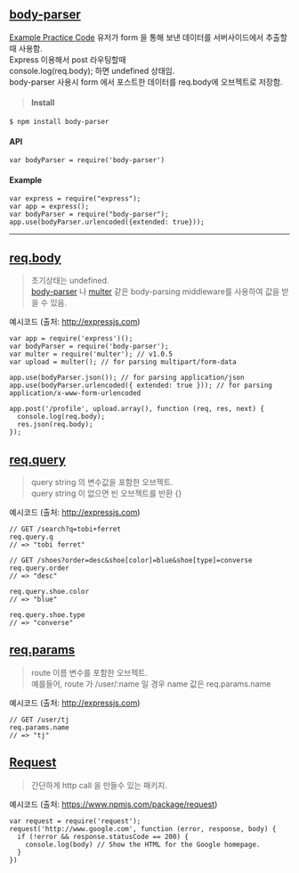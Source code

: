 ## [body-parser](https://www.npmjs.com/package/body-parser)
[Example Practice Code](https://github.com/reoim/TIL/tree/master/WebDevBootcamp/PostRequestDemo)
유저가 form 을 통해 보낸 데이터를 서버사이드에서 추출할때 사용함.<br>
Express 이용해서 post 라우팅할때<br>
console.log(req.body); 하면 undefined 상태임.<br>
body-parser 사용시 form 에서 포스트한 데이터를 req.body에 오브젝트로 저장함.<br>
> #### Install
```
$ npm install body-parser
```
#### API
```
var bodyParser = require('body-parser')
```
#### Example
```
var express = require("express");
var app = express();
var bodyParser = require("body-parser");
app.use(bodyParser.urlencoded({extended: true}));
```
>


----

## [req.body](http://expressjs.com/en/4x/api.html#req.body)
> 초기상태는 undefined.<br>
[body-parser](https://www.npmjs.com/package/body-parser) 나 [multer](https://www.npmjs.com/package/multer) 같은 body-parsing middleware를 사용하여 값을 받을 수 있음. <br>

예시코드 (출처: http://expressjs.com)
```
var app = require('express')();
var bodyParser = require('body-parser');
var multer = require('multer'); // v1.0.5
var upload = multer(); // for parsing multipart/form-data

app.use(bodyParser.json()); // for parsing application/json
app.use(bodyParser.urlencoded({ extended: true })); // for parsing application/x-www-form-urlencoded

app.post('/profile', upload.array(), function (req, res, next) {
  console.log(req.body);
  res.json(req.body);
});
```



## [req.query](http://expressjs.com/en/4x/api.html#req.query)
> query string 의 변수값을 포함한 오브젝트.<br>
query string 이 없으면 빈 오브젝트를 반환 {}

예시코드 (출처: http://expressjs.com)
```
// GET /search?q=tobi+ferret
req.query.q
// => "tobi ferret"

// GET /shoes?order=desc&shoe[color]=blue&shoe[type]=converse
req.query.order
// => "desc"

req.query.shoe.color
// => "blue"

req.query.shoe.type
// => "converse"
```

## [req.params](http://expressjs.com/en/4x/api.html#req.params)
> route 이름 변수를 포함한 오브젝트.<br>
예를들어, route 가 /user/:name 일 경우 name 값은 req.params.name

예시코드 (출처: http://expressjs.com)
```
// GET /user/tj
req.params.name
// => "tj"
```

## [Request](https://www.npmjs.com/package/request)
> 간단하게 http call 을 만들수 있는 패키지.

예시코드 (출처: https://www.npmjs.com/package/request)
```
var request = require('request');
request('http://www.google.com', function (error, response, body) {
  if (!error && response.statusCode == 200) {
    console.log(body) // Show the HTML for the Google homepage.
  }
})
```

